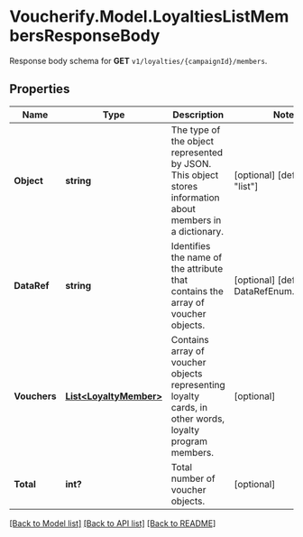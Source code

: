 # Voucherify.Model.LoyaltiesListMembersResponseBody
Response body schema for **GET** `v1/loyalties/{campaignId}/members`.

## Properties

Name | Type | Description | Notes
------------ | ------------- | ------------- | -------------
**Object** | **string** | The type of the object represented by JSON. This object stores information about members in a dictionary. | [optional] [default to "list"]
**DataRef** | **string** | Identifies the name of the attribute that contains the array of voucher objects. | [optional] [default to DataRefEnum.Vouchers]
**Vouchers** | [**List&lt;LoyaltyMember&gt;**](LoyaltyMember.md) | Contains array of voucher objects representing loyalty cards, in other words, loyalty program members. | [optional] 
**Total** | **int?** | Total number of voucher objects. | [optional] 

[[Back to Model list]](../README.md#documentation-for-models) [[Back to API list]](../README.md#documentation-for-api-endpoints) [[Back to README]](../README.md)


